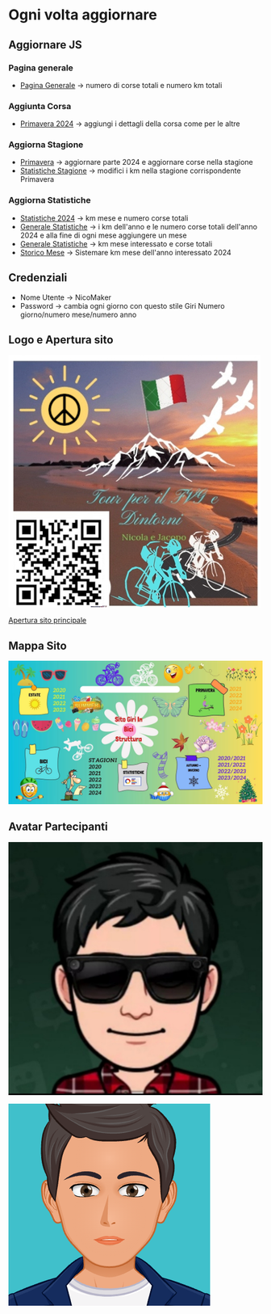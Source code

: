 # Ogni volta aggiornare

## Aggiornare JS

### Pagina generale

- [Pagina Generale](Hamburger.js) -> numero di corse totali e numero km totali

### Aggiunta Corsa

- [Primavera 2024](Primavera/JS/Periodi/2024.js) -> aggiungi i dettagli della corsa come per le altre

### Aggiorna Stagione

- [Primavera](Primavera/JS/Primavera.js) -> aggiornare parte 2024 e aggiornare corse nella stagione
- [Statistiche Stagione](Statistiche/Js/stagioni.js) -> modifici i km nella stagione corrispondente Primavera

### Aggiorna Statistiche

- [Statistiche 2024](Statistiche/Js/anni/2024.js) -> km mese e numero corse totali
- [Generale Statistiche](Statistiche/Js/generaleStatistiche.js) -> i km dell'anno e le numero corse totali dell'anno 2024 e alla fine di ogni mese aggiungere un mese
- [Generale Statistiche](Statistiche/Js/GraficoTotale.js) -> km mese interessato e corse totali
- [Storico Mese](Statistiche/Js/StoricoMensile.js) -> Sistemare km mese dell'anno interessato 2024

## Credenziali

- Nome Utente -> NicoMaker
- Password -> cambia ogni giorno con questo stile Giri Numero giorno/numero mese/numero anno

## Logo e Apertura sito

[![Logo](imagini%20Html%20sito%20principale/Logo%20.jpg)](https://giri-in-bici.netlify.app/)

[Apertura sito principale](https://giri-in-bici.netlify.app/)

## Mappa Sito

![Mappa Sito](About_US/Mappa.jpg)

## Avatar Partecipanti

[![AvatarNM](About_US/Avatar/AvatarNM.jpg)][NM]

[![AvatarJR](About_US/Avatar/AvatarJR.png)][JR]

[NM]:https://www.komoot.com/it-it/user/1372754001803
[JR]:https://www.komoot.com/it-it/user/1381372752571